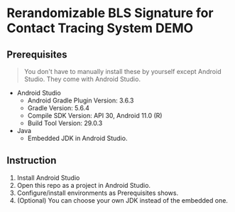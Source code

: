 # Rerandomizable BLS Signature for Contact Tracing System DEMO

## Prerequisites
> You don't have to manually install these by yourself except Android Studio. They come with Android Studio.
- Android Studio
    - Android Gradle Plugin Version: 3.6.3
    - Gradle Version: 5.6.4
    - Compile SDK Version: API 30, Android 11.0 (R)
    - Build Tool Version: 29.0.3
- Java
    - Embedded JDK in Android Studio.

## Instruction
1. Install Android Studio
2. Open this repo as a project in Android Studio.
3. Configure/install environments as Prerequisites shows.
4. (Optional) You can choose your own JDK instead of the embedded one.